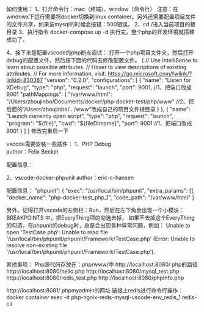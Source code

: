 如何使用：
1、打开命令行：mac（终端）、window（命令行） 注意：在windowx下运行需要将docker切换到linux container。另外还需要配置项目文件的文件共享，如果装mysql的时候会报错：500错误。
2、cd /进入当前项目的根目录
3、执行指令 docker-compose up -d
执行完，整个php的开发环境就搭建成功了，

4、接下来是配置vscode的php断点调试：
打开一个php项目文件夹，然后打开debug的配置文件，然后按下面的代码去修改配置文件。
{
    // Use IntelliSense to learn about possible attributes.
    // Hover to view descriptions of existing attributes.
    // For more information, visit: https://go.microsoft.com/fwlink/?linkid=830387
    "version": "0.2.0",
    "configurations": [
        {
            "name": "Listen for XDebug",
            "type": "php",
            "request": "launch",
            "port": 9001,  //1、把端口改成9001
            "pathMappings": { 
                "/var/www/html": "/Users/zhoujinbo/Documents/docker/php-docker-test/php/www"  //2、把后面的“/Users/zhoujinbo/.../www”改成自己的项目文件根目录
            }
        },
        {
            "name": "Launch currently open script",
            "type": "php",
            "request": "launch",
            "program": "${file}",
            "cwd": "${fileDirname}",
            "port": 9001 //1、把端口改成9001
        }
    ]
}
修改完重启一下

vscode需要安装一些插件：
1、PHP Debug         
author：Felix Becker

配置信息：


2、vscode-docker-phpunit
author：eric-c-hansen

配置信息：
"phpunit": {
    "exec": "/usr/local/bin/phpunit",
    "extra_params": [],
    "docker_name": "php-docker-test_php_1",
    "code_path": "/var/www/html"
  }

   另外，记得打开vscode的左侧栏：Run，然后在左下角会出现一个小模块：BREAKPOINTS 中，把EveryThing项的勾选去掉，
  如果不去掉这个EveryThing的勾选，在phpunit的debug时，总是会出现各种异常问题，例如：
  Unable to open 'TestCase.php': Unable to read file '/usr/local/bin/phpunit/phpunit/Framework/TestCase.php' (Error: Unable to resolve non-existing file '/usr/local/bin/phpunit/phpunit/Framework/TestCase.php').


其他事项：
Php源代码存放在：php/www/中
http://localhost:8080/     php的路径
http://localhost:8080/hello.php
http://localhost:8080/mysql_test.php
http://localhost:8080/redis_test.php
http://localhost:8080/phpInfo.php

http://localhost:8081/     phpmyadmin的网址
链接上redis进行命令行操作： 
docker container exec -it php-ngnix-redis-mysql-vscode-env_redis_1 redis-cli
